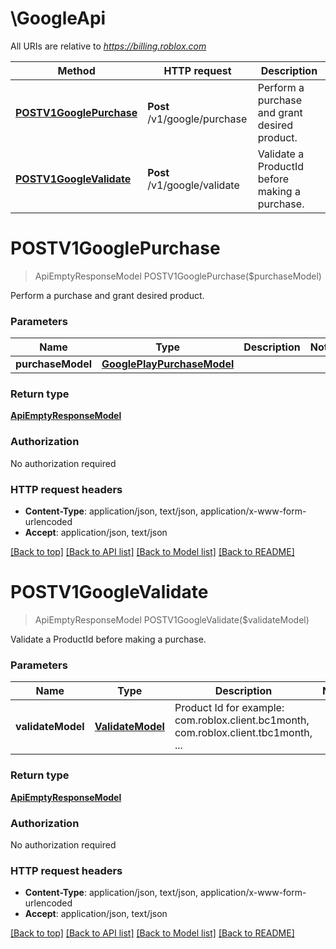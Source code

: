 # \GoogleApi

All URIs are relative to *https://billing.roblox.com*

Method | HTTP request | Description
------------- | ------------- | -------------
[**POSTV1GooglePurchase**](GoogleApi.md#POSTV1GooglePurchase) | **Post** /v1/google/purchase | Perform a purchase and grant desired product.
[**POSTV1GoogleValidate**](GoogleApi.md#POSTV1GoogleValidate) | **Post** /v1/google/validate | Validate a ProductId before making a purchase.


# **POSTV1GooglePurchase**
> ApiEmptyResponseModel POSTV1GooglePurchase($purchaseModel)

Perform a purchase and grant desired product.


### Parameters

Name | Type | Description  | Notes
------------- | ------------- | ------------- | -------------
 **purchaseModel** | [**GooglePlayPurchaseModel**](GooglePlayPurchaseModel.md)|  | 

### Return type

[**ApiEmptyResponseModel**](ApiEmptyResponseModel.md)

### Authorization

No authorization required

### HTTP request headers

 - **Content-Type**: application/json, text/json, application/x-www-form-urlencoded
 - **Accept**: application/json, text/json

[[Back to top]](#) [[Back to API list]](../README.md#documentation-for-api-endpoints) [[Back to Model list]](../README.md#documentation-for-models) [[Back to README]](../README.md)

# **POSTV1GoogleValidate**
> ApiEmptyResponseModel POSTV1GoogleValidate($validateModel)

Validate a ProductId before making a purchase.


### Parameters

Name | Type | Description  | Notes
------------- | ------------- | ------------- | -------------
 **validateModel** | [**ValidateModel**](ValidateModel.md)| Product Id for example: com.roblox.client.bc1month, com.roblox.client.tbc1month, ... | 

### Return type

[**ApiEmptyResponseModel**](ApiEmptyResponseModel.md)

### Authorization

No authorization required

### HTTP request headers

 - **Content-Type**: application/json, text/json, application/x-www-form-urlencoded
 - **Accept**: application/json, text/json

[[Back to top]](#) [[Back to API list]](../README.md#documentation-for-api-endpoints) [[Back to Model list]](../README.md#documentation-for-models) [[Back to README]](../README.md)

